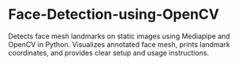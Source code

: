 # Face-Detection-using-OpenCV
Detects face mesh landmarks on static images using Mediapipe and OpenCV in Python. Visualizes annotated face mesh, prints landmark coordinates, and provides clear setup and usage instructions.
